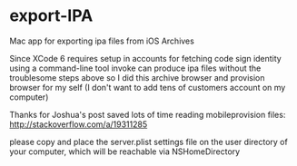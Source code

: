 # export-IPA
Mac app for exporting ipa files from iOS Archives

Since XCode 6 requires setup in accounts for fetching code sign identity
using a command-line tool invoke can produce ipa files without the troublesome steps above
so I did this archive browser and provision browser for my self
(I don't want to add tens of customers account on my computer)

Thanks for Joshua's post saved lots of time reading mobileprovision files:
http://stackoverflow.com/a/19311285

please copy and place the server.plist settings file on the user directory of your computer, which will be reachable via NSHomeDirectory
